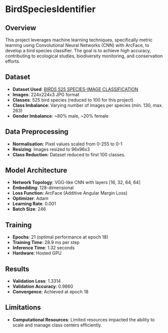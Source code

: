 # BirdSpeciesIdentifier

## Overview
This project leverages machine learning techniques, specifically metric learning using Convolutional Neural Networks (CNN) with ArcFace, to develop a bird species classifier. The goal is to achieve high accuracy, contributing to ecological studies, biodiversity monitoring, and conservation efforts.

## Dataset
- **Dataset Used**: [BIRDS 525 SPECIES-IMAGE CLASSIFICATION](https://www.kaggle.com/datasets/gpiosenka/100-bird-species/discussion/389672)
- **Images**: 224x224x3 JPG format
- **Classes**: 525 bird species (reduced to 100 for this project)
- **Class Imbalance**: Varying number of images per species (min. 130, max. 263)
- **Gender Imbalance**: ~80% male, ~20% female

## Data Preprocessing
- **Normalisation**: Pixel values scaled from 0-255 to 0-1
- **Resizing**: Images resized to 96x96x3
- **Class Reduction**: Dataset reduced to first 100 classes.

## Model Architecture
- **Network Topology**: VGG-like CNN with layers [16, 32, 64, 64]
- **Embedding**: 128-dimensional
- **Loss Function**: ArcFace (Additive Angular Margin Loss)
- **Optimizer**: Adam
- **Learning Rate**: 0.001
- **Batch Size**: 246

## Training
- **Epochs**: 21 (optimal performance at epoch 18)
- **Training Time**: 28.9 ms per step
- **Inference Time**: 1.32 seconds
- **Hardware**: Hosted GPU

## Results
- **Validation Loss**: 1.3314
- **Validation Accuracy**: 0.9860
- **Convergence**: Achieved at epoch 18

## Limitations
- **Computational Resources**: Limited resources impacted the ability to scale and manage class centers efficiently.

